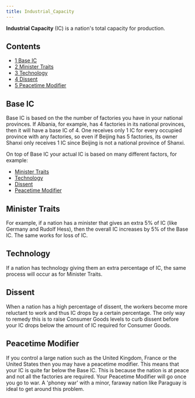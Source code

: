 ```yaml
---
title: Industrial_Capacity
---
```



**Industrial Capacity** (IC) is a nation's total capacity for
production.

  

## Contents

-   [ 1 Base IC ](#Base_IC)
-   [ 2 Minister Traits ](#Minister_Traits)
-   [ 3 Technology ](#Technology)
-   [ 4 Dissent ](#Dissent)
-   [ 5 Peacetime Modifier ](#Peacetime_Modifier)

##  Base IC 

Base IC is based on the the number of factories you have in your
national provinces. If Albania, for example, has 4 factories in its
national provinces, then it will have a base IC of 4. One receives only
1 IC for every occupied province with any factories, so even if Beijing
has 5 factories, its owner Shanxi only receives 1 IC since Beijing is
not a national province of Shanxi.

On top of Base IC your actual IC is based on many different factors, for
example:

-   [Minister Traits](/wiki/Minister_Traits "Minister Traits")
-   [Technology](/wiki/Technology "Technology")
-   [Dissent](/wiki/Dissent "Dissent")
-   [Peacetime
    Modifier](/wiki/index.php?title=Peacetime_Modifier&action=edit&redlink=1 "Peacetime Modifier (page does not exist)")

##  Minister Traits 

For example, if a nation has a minister that gives an extra 5% of IC
(like Germany and Rudolf Hess), then the overall IC increases by 5% of
the Base IC. The same works for loss of IC.

##  Technology 

If a nation has technology giving them an extra percentage of IC, the
same process will occur as for Minister Traits.

##  Dissent 

When a nation has a high percentage of dissent, the workers become more
reluctant to work and thus IC drops by a certain percentage. The only
way to remedy this is to raise Consumer Goods levels to curb dissent
before your IC drops below the amount of IC required for Consumer Goods.

##  Peacetime Modifier 

If you control a large nation such as the United Kingdom, France or the
United States then you may have a peacetime modifier. This means that
your IC is quite far below the Base IC. This is because the nation is at
peace and not all the factories are required. Your Peacetime Modifier
will go once you go to war. A 'phoney war' with a minor, faraway nation
like Paraguay is ideal to get around this problem.
